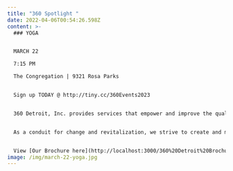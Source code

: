 ```yaml
---
title: "360 Spotlight "
date: 2022-04-06T00:54:26.598Z
content: >-
  ### YOGA


  MARCH 22

  7:15 PM

  The Congregation | 9321 Rosa Parks


  Sign up TODAY @ http://tiny.cc/360Events2023


  360 Detroit, Inc. provides services that empower and improve the quality of life for individuals and families. We are dedicated to assisting people in becoming self-sufficient, anchored, stabilized and well-rounded community members.


  As a conduit for change and revitalization, we strive to create and maintain viable, safe communities within Detroit.


  View [Our Brochure here](http://localhost:3000/360%20Detroit%20Brochure.pdf)!
image: /img/march-22-yoga.jpg
---
```

